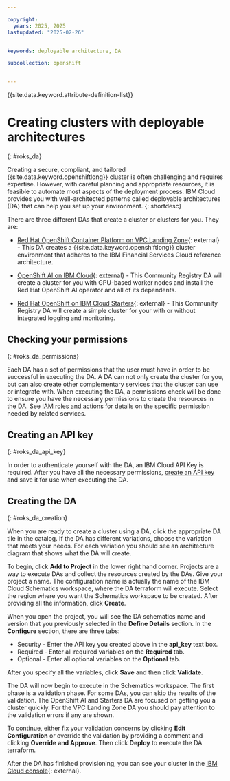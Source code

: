 ```yaml
---

copyright: 
  years: 2025, 2025
lastupdated: "2025-02-26"


keywords: deployable architecture, DA

subcollection: openshift


---
```


{{site.data.keyword.attribute-definition-list}}





# Creating clusters with deployable architectures
{: #roks_da}

Creating a secure, compliant, and tailored {{site.data.keyword.openshiftlong}} cluster is often challenging and requires expertise. However, with careful planning and appropriate resources, it is feasible to automate most aspects of the deployment process. IBM Cloud provides you with well-architected patterns called deployable architectures (DA) that can help you set up your environment. 
{: shortdesc}

There are three different DAs that create a cluster or clusters for you. They are:

- [Red Hat OpenShift Container Platform on VPC Landing Zone](https://cloud.ibm.com/catalog/architecture/deploy-arch-ibm-slz-ocp-95fccffc-ae3b-42df-b6d9-80be5914d852-global){: external} - This DA creates a {{site.data.keyword.openshiftlong}} cluster environment that adheres to the IBM Financial Services Cloud reference architecture.

- [OpenShift AI on IBM Cloud](https://cloud.ibm.com/catalog/7a4d68b4-cf8b-40cd-a3d1-f49aff526eb3/architecture/roks-rhoai-c24ae512-8b25-43d7-8fb3-4173c7e94472-global){: external} - This Community Registry DA will create a cluster for you with GPU-based worker nodes and install the Red Hat OpenShift AI operator and all of its dependents.

- [Red Hat OpenShift on IBM Cloud Starters](https://cloud.ibm.com/catalog/7a4d68b4-cf8b-40cd-a3d1-f49aff526eb3/architecture/roks-tryit-137000f7-e552-464f-866c-a1b5a3bc8d56-global){: external} - This Community Registry DA will create a simple cluster for your with or without integrated logging and monitoring.


## Checking your permissions
{: #roks_da_permissions}

Each DA has a set of permissions that the user must have in order to be successful in executing the DA. A DA can not only create the cluster for you, but can also create other complementary services that the cluster can use or integrate with. When executing the DA, a permissions check will be done to ensure you have the necessary permissions to create the resources in the DA. See [IAM roles and actions](https://cloud.ibm.com/docs/openshift?topic=openshift-iam-platform-access-roles) for details on the specific permission needed by related services.

## Creating an API key
{: #roks_da_api_key}

In order to authenticate yourself with the DA, an IBM Cloud API Key is required. After you have all the necessary permissions, [create an API key](https://cloud.ibm.com/docs/account?topic=account-userapikey&interface=ui#create_user_key) and save it for use when executing the DA.

## Creating the DA
{: #roks_da_creation}

When you are ready to create a cluster using a DA, click the appropriate DA tile in the catalog. If the DA has different variations, choose the variation that meets your needs. For each variation you should see an architecture diagram that shows what the DA will create.

To begin, click **Add to Project** in the lower right hand corner. Projects are a way to execute DAs and collect the resources created by the DAs. Give your project a name. The configuration name is actually the name of the IBM Cloud Schematics workspace, where the DA terraform will execute. Select the region where you want the Schematics workspace to be created. After providing all the information, click **Create**.

When you open the project, you will see the DA schematics name and version that you previously selected in the **Define Details** section. In the **Configure** section, there are three tabs:

- Security - Enter the API key you created above in the **api_key** text box.
- Required - Enter all required variables on the **Required** tab.
- Optional - Enter all optional variables on the **Optional** tab.

After you specify all the variables, click **Save** and then click **Validate**.

The DA will now begin to execute in the Schematics workspace. The first phase is a validation phase. For some DAs, you can skip the results of the validation. The OpenShift AI and Starters DA are focused on getting you a cluster quickly. For the VPC Landing Zone DA you should pay attention to the validation errors if any are shown.

To continue, either fix your validation concerns by clicking **Edit Configuration** or override the validation by providing a comment and clicking **Override and Approve**. Then click **Deploy** to execute the DA terraform. 

After the DA has finished provisioning, you can see your cluster in the [IBM Cloud console](https://cloud.ibm.com/){: external}.

